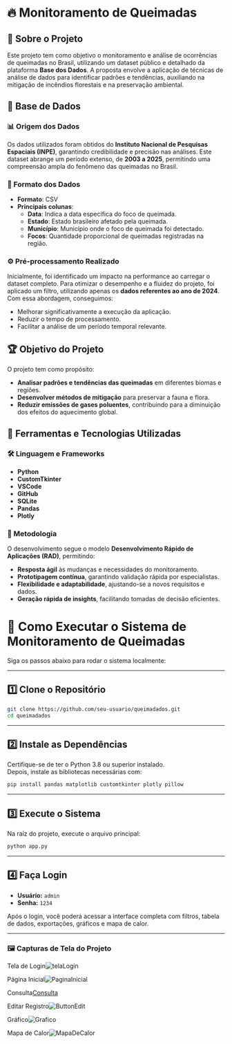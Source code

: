 # 🔥 Monitoramento de Queimadas

## 📌 Sobre o Projeto

Este projeto tem como objetivo o monitoramento e análise de ocorrências de queimadas no Brasil, utilizando um dataset público e detalhado da plataforma **Base dos Dados**. A proposta envolve a aplicação de técnicas de análise de dados para identificar padrões e tendências, auxiliando na mitigação de incêndios florestais e na preservação ambiental.

## 📂 Base de Dados

### 📊 Origem dos Dados
Os dados utilizados foram obtidos do **Instituto Nacional de Pesquisas Espaciais (INPE)**, garantindo credibilidade e precisão nas análises. Este dataset abrange um período extenso, de **2003 a 2025**, permitindo uma compreensão ampla do fenômeno das queimadas no Brasil.

### 📝 Formato dos Dados
- **Formato**: CSV
- **Principais colunas**:
  - **Data**: Indica a data específica do foco de queimada.
  - **Estado**: Estado brasileiro afetado pela queimada.
  - **Município**: Município onde o foco de queimada foi detectado.
  - **Focos**: Quantidade proporcional de queimadas registradas na região.

### ⚙️ Pré-processamento Realizado
Inicialmente, foi identificado um impacto na performance ao carregar o dataset completo. Para otimizar o desempenho e a fluidez do projeto, foi aplicado um filtro, utilizando apenas os **dados referentes ao ano de 2024**. Com essa abordagem, conseguimos:
- Melhorar significativamente a execução da aplicação.
- Reduzir o tempo de processamento.
- Facilitar a análise de um período temporal relevante.

## 🏆 Objetivo do Projeto

O projeto tem como propósito:
- **Analisar padrões e tendências das queimadas** em diferentes biomas e regiões.
- **Desenvolver métodos de mitigação** para preservar a fauna e flora.
- **Reduzir emissões de gases poluentes**, contribuindo para a diminuição dos efeitos do aquecimento global.

## 🚀 Ferramentas e Tecnologias Utilizadas

### 🛠️ Linguagem e Frameworks
- **Python**
- **CustomTkinter**
- **VSCode**
- **GitHub**
- **SQLite**
- **Pandas**
- **Plotly**

### 🔬 Metodologia
O desenvolvimento segue o modelo **Desenvolvimento Rápido de Aplicações (RAD)**, permitindo:
- **Resposta ágil** às mudanças e necessidades do monitoramento.
- **Prototipagem contínua**, garantindo validação rápida por especialistas.
- **Flexibilidade e adaptabilidade**, ajustando-se a novos requisitos e dados.
- **Geração rápida de insights**, facilitando tomadas de decisão eficientes.

# 🚀 Como Executar o Sistema de Monitoramento de Queimadas

Siga os passos abaixo para rodar o sistema localmente:

---

## 1️⃣ Clone o Repositório

```bash
git clone https://github.com/seu-usuario/queimadados.git
cd queimadados
```

---

## 2️⃣ Instale as Dependências

Certifique-se de ter o Python 3.8 ou superior instalado.  
Depois, instale as bibliotecas necessárias com:

```bash
pip install pandas matplotlib customtkinter plotly pillow
```

---

## 3️⃣ Execute o Sistema

Na raiz do projeto, execute o arquivo principal:

```bash
python app.py
```

---

## 4️⃣ Faça Login

- **Usuário:** `admin`  
- **Senha:** `1234`

Após o login, você poderá acessar a interface completa com filtros, tabela de dados, exportações, gráficos e mapa de calor.

---
### 🖼️ Capturas de Tela do Projeto


Tela de Login![telaLogin](https://github.com/user-attachments/assets/6441eead-0e8a-45ff-9fad-60b6193111ea)

Página Inicial![PaginaInicial](https://github.com/user-attachments/assets/b900761d-312e-45f7-bab1-d87ed1e843b9)

Consulta[Consulta](https://github.com/user-attachments/assets/391d5c18-f615-4fad-8a7a-461edf3d16da)

Editar Registro![ButtonEdit](https://github.com/user-attachments/assets/327c467b-8a2d-45e8-bb9c-22718683aa8e)

Gráfico![Grafico](https://github.com/user-attachments/assets/822f23e7-c9d8-413e-81f4-5ad6cc8e3e71)

Mapa de Calor![MapaDeCalor](https://github.com/user-attachments/assets/7a3870cc-c82b-4ec8-8c63-3af3bd3e0985)

